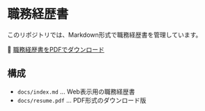 # 職務経歴書

このリポジトリでは、Markdown形式で職務経歴書を管理しています。

📄 [職務経歴書をPDFでダウンロード](https://RyoyaToba.github.io/work-history/resume.pdf)

## 構成

- `docs/index.md` ... Web表示用の職務経歴書
- `docs/resume.pdf` ... PDF形式のダウンロード版
